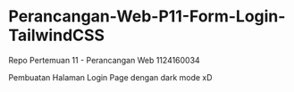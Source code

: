 # Perancangan-Web-P11-Form-Login-TailwindCSS

Repo Pertemuan 11 - Perancangan Web 1124160034

Pembuatan Halaman Login Page dengan dark mode xD
